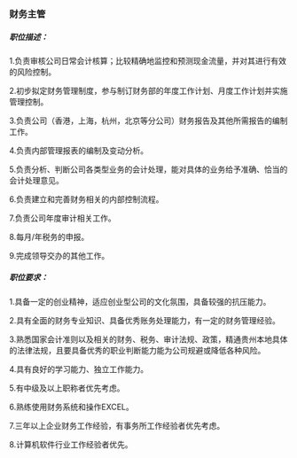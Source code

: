 ### 财务主管

##### 职位描述：

1.负责审核公司日常会计核算；比较精确地监控和预测现金流量，并对其进行有效的风险控制。

2.初步拟定财务管理制度，参与制订财务部的年度工作计划、月度工作计划并实施管理控制。

3.负责公司（香港，上海，杭州，北京等分公司）财务报告及其他所需报告的编制工作。

4.负责内部管理报表的编制及变动分析。

5.负责分析、判断公司各类型业务的会计处理，能对具体的业务给予准确、恰当的会计处理意见。

6.负责建立和完善财务相关的内部控制流程。

7.负责公司年度审计相关工作。

8.每月/年税务的申报。

9.完成领导交办的其他工作。

##### 职位要求：

1.具备一定的创业精神，适应创业型公司的文化氛围，具备较强的抗压能力。

2.具有全面的财务专业知识、具备优秀账务处理能力，有一定的财务管理经验。

3.熟悉国家会计准则以及相关的财务、税务、审计法规、政策，精通贵州本地具体的法律法规，且要具备优秀的职业判断能力能为公司规避或降低各种风险。

4.具有良好的学习能力、独立工作能力。

5.有中级及以上职称者优先考虑。

6.熟练使用财务系统和操作EXCEL。

7.三年以上企业财务工作经验，有事务所工作经验者优先考虑。

8.计算机软件行业工作经验者优先。
